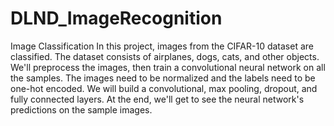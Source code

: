# DLND_ImageRecognition
Image Classification
In this project, images from the CIFAR-10 dataset are classified. The dataset consists of airplanes, dogs, cats,
and other objects. We'll preprocess the images, then train a convolutional neural network on all the samples.
The images need to be normalized and the labels need to be one-hot encoded. We will build a convolutional, max pooling,
dropout, and fully connected layers. At the end, we'll get to see the neural network's predictions on the sample images.
